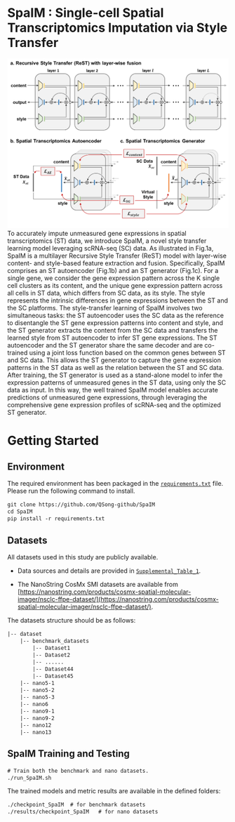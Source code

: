# SpaIM : Single-cell Spatial Transcriptomics Imputation via Style Transfer

![workflow](./Fig.1.png)
To accurately impute unmeasured gene expressions in spatial transcriptomics (ST) data, we introduce SpaIM, a novel style transfer learning model leveraging scRNA-seq (SC) data. As illustrated in Fig.1a, SpaIM is a multilayer Recursive Style Transfer (ReST) model with layer-wise content- and style-based feature extraction and fusion. Specifically, SpaIM comprises an ST autoencoder (Fig.1b) and an ST generator (Fig.1c). For a single gene, we consider the gene expression pattern across the K single cell clusters as its content, and the unique gene expression pattern across all cells in ST data, which differs from SC data, as its style. The style represents the intrinsic differences in gene expressions between the ST and the SC platforms. The style-transfer learning of SpaIM involves two simultaneous tasks: the ST autoencoder uses the SC data as the reference to disentangle the ST gene expression patterns into content and style, and the ST generator extracts the content from the SC data and transfers the learned style from ST autoencoder to infer ST gene expressions. The ST autoencoder and the ST generator share the same decoder and are co-trained using a joint loss function based on the common genes between ST and SC data. This allows the ST generator to capture the gene expression patterns in the ST data as well as the relation between the ST and SC data. After training, the ST generator is used as a stand-alone model to infer the expression patterns of unmeasured genes in the ST data, using only the SC data as input. In this way, the well trained SpaIM model enables accurate predictions of unmeasured gene expressions, through leveraging the comprehensive gene expression profiles of scRNA-seq and the optimized ST generator.

# Getting Started

## Environment

The required environment has been packaged in the [`requirements.txt`](./requirements.txt) file. Please run the following command to install.

```commandline
git clone https://github.com/QSong-github/SpaIM
cd SpaIM
pip install -r requirements.txt
```

## Datasets

All datasets used in this study are publicly available. 

- Data sources and details are provided in [`Supplemental_Table_1`](./Supplemental_Table_1.xlsx). 

- The NanoString CosMx SMI datasets are available from [https://nanostring.com/products/cosmx-spatial-molecular-imager/nsclc-ffpe-dataset/](https://nanostring.com/products/cosmx-spatial-molecular-imager/nsclc-ffpe-dataset/). 

The datasets structure should be as follows:
```
|-- dataset
    |-- benchmark_datasets
        |-- Dataset1
        |-- Dataset2
        |-- ......
        |-- Dataset44
        |-- Dataset45
    |-- nano5-1
    |-- nano5-2
    |-- nano5-3
    |-- nano6
    |-- nano9-1
    |-- nano9-2
    |-- nano12
    |-- nano13
```

## SpaIM Training and Testing

```
# Train both the benchmark and nano datasets.
./run_SpaIM.sh
```

The trained models and metric results are available in the defined folders:
```
./checkpoint_SpaIM  # for benchmark datasets
./results/checkpoint_SpaIM   # for nano datasets
```



